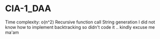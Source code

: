 # CIA-1_DAA
Time complexity: o(n^2)
Recursive function call
String generation
I did not know how to implement backtracking so didn't code it .. kindly excuse me ma'am 
